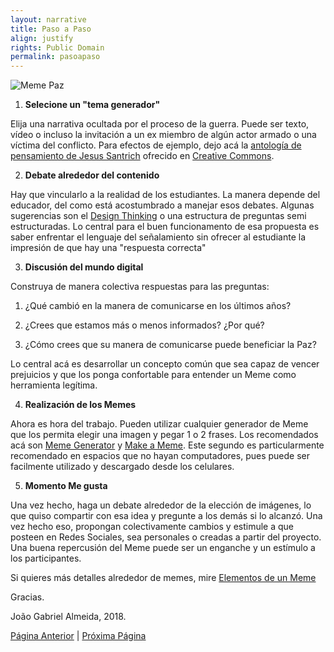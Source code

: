 ```yaml
---
layout: narrative
title: Paso a Paso
align: justify
rights: Public Domain
permalink: pasoapaso
---
```

![Meme Paz](/insurgencia2punto0/assets/images/likeaboss.jpg)

1. **Selecione un "tema generador"**

Elija una narrativa ocultada por el proceso de la guerra. Puede ser texto, vídeo o incluso la invitación a un ex miembro de algún actor armado o una víctima del conflicto. Para efectos de ejemplo, dejo acá la [antología de pensamiento de Jesus Santrich](http://www.resumenlatinoamericano.org/wp-content/uploads/2018/04/Pensamiento-Jesus.pdf) ofrecido en [Creative Commons](https://creativecommons.org/).

2. **Debate alrededor del contenido**

Hay que vincularlo a la realidad de los estudiantes. La manera depende del educador, del como está acostumbrado a manejar esos debates. Algunas sugerencias son el [Design Thinking](https://www.ted.com/talks/tom_wujec_got_a_wicked_problem_first_tell_me_how_you_make_toast?language=es) o una estructura de preguntas semi estructuradas. Lo central para el buen funcionamento de esa propuesta es saber enfrentar el lenguaje del señalamiento sin ofrecer al estudiante la impresión de que hay una "respuesta correcta"

3. **Discusión del mundo digital**

Construya de manera colectiva respuestas para las preguntas:

1. ¿Qué cambió en la manera de comunicarse en los últimos años?

2. ¿Crees que estamos más o menos informados? ¿Por qué?

3. ¿Cómo crees que su manera de comunicarse puede beneficiar la Paz?

Lo central acá es desarrollar un concepto común que sea capaz de vencer prejuicios y que los ponga confortable para entender un Meme como herramienta legítima.

4. **Realización de los Memes**

Ahora es hora del trabajo. Pueden utilizar cualquier generador de Meme que los permita elegir una imagen y pegar 1 o 2 frases.  Los recomendados acá son [Meme Generator](https://www.memegenerator.es) y [Make a Meme](https://makeameme.org/memegenerator). Este segundo es particularmente recomendado en espacios que no hayan computadores, pues puede ser facilmente utilizado y descargado desde los celulares.

5. **Momento Me gusta**

Una vez hecho, haga un debate alrededor de la elección de imágenes, lo que quiso compartir con esa idea y pregunte a los demás si lo alcanzó. Una vez hecho eso, propongan colectivamente cambios y estimule a que posteen en Redes Sociales, sea personales o creadas a partir del proyecto. Una buena repercusión del Meme puede ser un enganche y un estímulo a los participantes.

Si quieres más detalles alrededor de memes, mire [Elementos de un Meme](/insurgencia2punto0/elementosdeunmeme)

Gracias.

João Gabriel Almeida, 2018.


[Página Anterior](memepaz)  |  [Próxima Página]()

